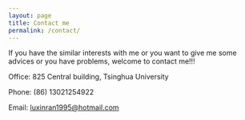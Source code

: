 ```yaml
---
layout: page
title: Contact me
permalink: /contact/
---
```


If you have the similar interests with me or you want to give me some advices or you have problems, welcome to contact me!!!

Office: 825 Central building, Tsinghua University

Phone: (86) 13021254922

Email: [luxinran1995@hotmail.com](mailto:luxinran1995@hotmail.com)
